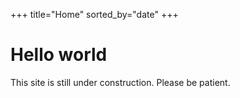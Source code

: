 +++
title="Home"
sorted_by="date"
+++

# Hello world

This site is still under construction. Please be patient.